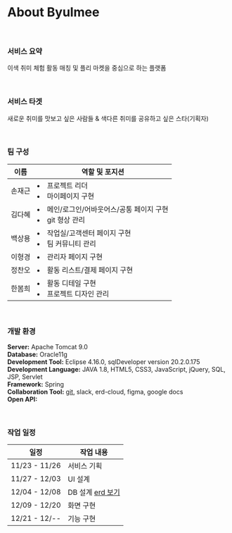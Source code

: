 # About Byulmee

<br />

### 서비스 요약 
이색 취미 체험 활동 매칭 및 플리 마켓을 중심으로 하는 플랫폼

<br />

### 서비스 타겟
새로운 취미를 맛보고 싶은 사람들 & 색다른 취미를 공유하고 싶은 스타(기획자)

<br />

### 팀 구성
이름 | 역할 및 포지션
---|---
손재근| <ulL><li>프로젝트 리더</li><li>마이페이지 구현</li></ul>
김다혜| <ulL><li>메인/로그인/어바웃어스/공통 페이지 구현</li><li>git 형상 관리</li></ul>
백상용| <ulL><li>작업실/고객센터 페이지 구현</li><li>팀 커뮤니티 관리</li></ul>
이형경| <ulL><li>관리자 페이지 구현</li></ul>
정찬오| <ulL><li>활동 리스트/결제 페이지 구현</li></ul>
한봄희| <ulL><li>활동 디테일 구현</li><li>프로젝트 디자인 관리</li></ul>

<br />

### 개발 환경
**Server:** Apache Tomcat 9.0  
__Database:__ Oracle11g  
__Development Tool:__ Eclipse 4.16.0, sqlDeveloper version 20.2.0.175  
__Development Language:__ JAVA 1.8, HTML5, CSS3, JavaScript, jQuery, SQL, JSP, Servlet  
__Framework:__ Spring  
__Collaboration Tool:__ [git](https://github.com/byulmee/byulmee), slack, erd-cloud, figma, google docs  
__Open API:__

<br />

### 작업 일정
일정 | 작업 내용
---|---
11/23 - 11/26|서비스 기획
11/27 - 12/03|UI 설계
12/04 - 12/08|DB 설계 [erd 보기](https://www.erdcloud.com/d/z5y2f8HTtvYjmF8Yx)
12/09 - 12/20|화면 구현
12/21 - 12/--|기능 구현
